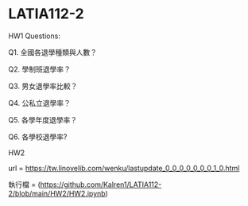 # LATIA112-2

HW1
Questions:

Q1. 全國各退學種類與人數？

Q2. 學制班退學率？

Q3. 男女退學率比較？

Q4. 公私立退學率？

Q5. 各學年度退學率？

Q6. 各學校退學率?

HW2

url = https://tw.linovelib.com/wenku/lastupdate_0_0_0_0_0_0_0_1_0.html

執行檔 = (https://github.com/Kalren1/LATIA112-2/blob/main/HW2/HW2.ipynb)

